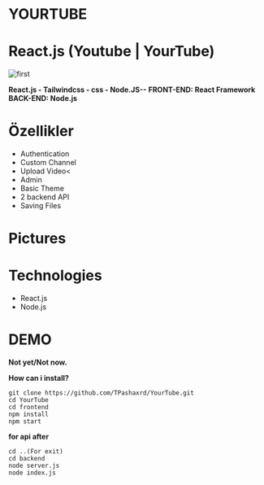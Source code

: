 # YOURTUBE
# React.js (Youtube | YourTube)
![first](https://github.com/user-attachments/assets/357307b4-1eca-465d-b1cf-0af309665a31)

**React.js - Tailwindcss - css - Node.JS--**
**FRONT-END: React Framework BACK-END: Node.js**
# Özellikler
- Authentication
- Custom Channel
- Upload Video<
- Admin
- Basic Theme
- 2 backend API
- Saving Files

# Pictures

# Technologies
- React.js
- Node.js

# DEMO
**Not yet/Not now.**

**How can i install?**
```
git clone https://github.com/TPashaxrd/YourTube.git
cd YourTube
cd frontend
npm install
npm start
```
**for api after**
```
cd ..(For exit)
cd backend
node server.js
node index.js
```
